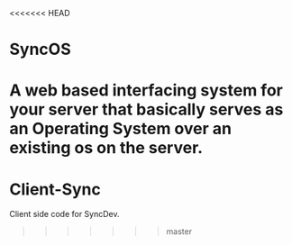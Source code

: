 <<<<<<< HEAD
# SyncOS

A web based interfacing system for your server that basically serves as an Operating System over an existing os on the server.
=======
# Client-Sync
Client side code for SyncDev.
>>>>>>> master
